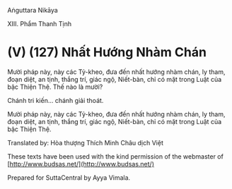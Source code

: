  

Aṅguttara Nikāya

XIII. Phẩm Thanh Tịnh

# (V) (127) Nhất Hướng Nhàm Chán

Mười pháp này, này các Tỷ-kheo, đưa đến nhất hướng nhàm chán, ly tham, đoạn diệt, an tịnh, thắng trí, giác ngộ, Niết-bàn, chỉ có mặt trong Luật của bậc Thiện Thệ. Thế nào là mười?

Chánh tri kiến... chánh giải thoát.

Mười pháp này, này các Tỷ-kheo, đưa đến nhất hướng nhàm chán, ly tham, đoạn diệt, an tịnh, thắng trí, giác ngộ, Niết-bàn, chỉ có mặt trong Luật của bậc Thiện Thệ.

Translated by: Hòa thượng Thích Minh Châu dịch Việt

These texts have been used with the kind permission of the webmaster of [http://www.budsas.net/](http://www.budsas.net/)

Prepared for SuttaCentral by Ayya Vimala.